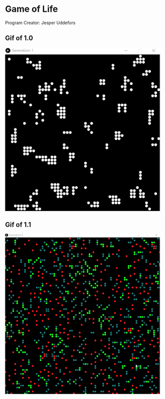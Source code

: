 # Game of Life
Program Creator: Jesper Uddefors

## Gif of 1.0
![Image of first iteration of the program](GOF1.0.gif)

## Gif of 1.1
![Image of second iteration of the program](GOF1.1.gif)
